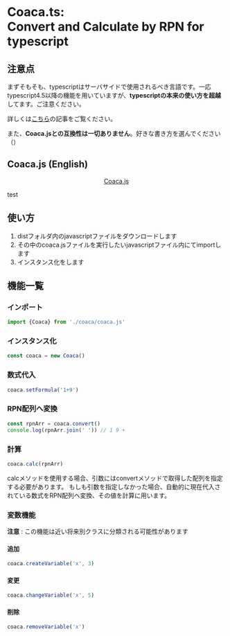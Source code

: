 # Coaca.ts:<br>Convert and Calculate by RPN for typescript

## 注意点
まずそもそも、typescriptはサーバサイドで使用されるべき言語です。一応typescript4.5以降の機能を用いていますが、**typescriptの本来の使い方を超越**してます。ご注意ください。

詳しくは<a href="https://zenn.dev/teppeis/articles/2021-10-typescript-45-esm">こちら</a>の記事をご覧ください。

また、**Coaca.jsとの互換性は一切ありません**。好きな書き方を選んでください（）

## Coaca.js (English)
<div align="center">
  <a href="https://github.com/poyuaki/CoaCa.js">Coaca.js</a>
</div>

test

## 使い方
1. distフォルダ内のjavascriptファイルをダウンロードします
2. その中のcoaca.jsファイルを実行したいjavascriptファイル内にてimportします
3. インスタンス化をします

## 機能一覧
### インポート
```js
import {Coaca} from './coaca/coaca.js'
```

### インスタンス化
```js
const coaca = new Coaca()
```

### 数式代入
```js
coaca.setFormula('1+9')
```

### RPN配列へ変換
```js
const rpnArr = coaca.convert()
console.log(rpnArr.join(' ')) // 1 9 +
```

### 計算
```js
coaca.calc(rpnArr)
```
calcメソッドを使用する場合、引数にはconvertメソッドで取得した配列を指定する必要があります。
もしも引数を指定しなかった場合、自動的に現在代入されている数式をRPN配列へ変換、その値を計算に用います。

### 変数機能
**注意** : この機能は近い将来別クラスに分類される可能性があります

#### 追加
```js
coaca.createVariable('x', 3)
```

#### 変更
```js
coaca.changeVariable('x', 5)
```

#### 削除
```js
coaca.removeVariable('x')
```